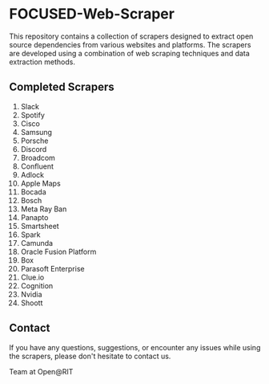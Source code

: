 # FOCUSED-Web-Scraper

This repository contains a collection of scrapers designed to extract open source dependencies from various websites and platforms. The scrapers are developed using a combination of web scraping techniques and data extraction methods.

## Completed Scrapers

1. Slack
2. Spotify
3. Cisco
4. Samsung
5. Porsche
6. Discord
7. Broadcom
8. Confluent
9. Adlock
10. Apple Maps
11. Bocada
12. Bosch
13. Meta Ray Ban
14. Panapto
15. Smartsheet
16. Spark
17. Camunda
18. Oracle Fusion Platform
19. Box
20. Parasoft Enterprise
21. Clue.io
22. Cognition
23. Nvidia
24. Shoott

## Contact

If you have any questions, suggestions, or encounter any issues while using the scrapers, please don't hesitate to contact us.

Team at Open@RIT